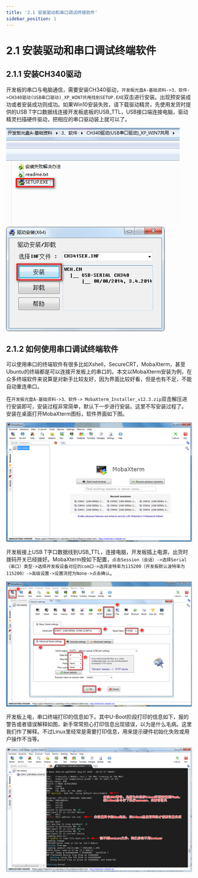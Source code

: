 ```yaml
---
title: '2.1 安装驱动和串口调试终端软件'
sidebar_position: 1
---
```


# 2.1 安装驱动和串口调试终端软件

## 2.1.1 安装CH340驱动

开发板的串口与电脑通信，需要安装CH340驱动，`开发板光盘A-基础资料->3、软件->CH340驱动(USB串口驱动)_XP_WIN7共用找到SETUP.EXE`双击进行安装。出现预安装成功或者安装成功则成功。如果Win10安装失败，请下载驱动精灵，先使用发货时提供的USB T字口数据线连接开发板底板的USB_TTL，USB接口端连接电脑，驱动精灵扫描硬件驱动，把相应的串口驱动装上就可以了。

![2.1.1](./img/2.1.1.png)
![2.1.2](./img/2.1.2.png)

## 2.1.2 如何使用串口调试终端软件

可以使用串口的终端软件有很多比如Xshell，SecureCRT，MobaXterm，甚至Ubuntu的终端都是可以连接开发板上的串口的。本文以MobaXterm安装为例，在众多终端软件来说算是对新手比较友好，因为界面比较好看，但是也有不足，不能自动重连串口。

在`开发板光盘A-基础资料->3、软件-> MobaXterm_Installer_v12.3.zip`双击解压进行安装即可，安装过程非常简单，默认下一步进行安装。这里不写安装过程了。
安装在桌面打开MobaXterm图标，软件界面如下图。

![2.1.3](./img/2.1.3.png)

开发板接上USB T字口数据线到USB_TTL，连接电脑，开发板插上电源，出货时拨码开关已经拨好。MobaXterm按如下配置，`点击Session（会话）->选择Serial（串口）类型->选择开发板设备对应的com口->选择波特率为115200（开发板默认波特率为115200）->高级设置->设置流控为None->点击确认`。

![2.1.4](./img/2.1.4.png)

开发板上电，串口终端打印的信息如下。其中U-Boot阶段打印的信息如下，报的警告或者错误解释如图，新手常常担心打印信息出现错误，以为是什么毛病。这里我们作了解释。不过Linux里经常是需要打印信息，用来提示硬件初始化失败或用户操作不当等。

![2.1.5](./img/2.1.5.png)




